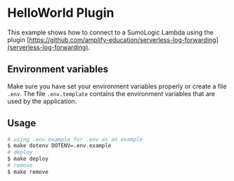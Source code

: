 # HelloWorld Plugin

This example shows how to connect to a SumoLogic Lambda using the plugin [https://github.com/amplify-education/serverless-log-forwarding](serverless-log-forwarding).

## Environment variables

Make sure you have set your environment variables properly or create a file `.env`. The file `.env.template` contains the environment variables that are used by the application.

## Usage

```bash
# using .env.example for .env as an example
$ make dotenv DOTENV=.env.example
# deploy
$ make deploy
# remove
$ make remove
```